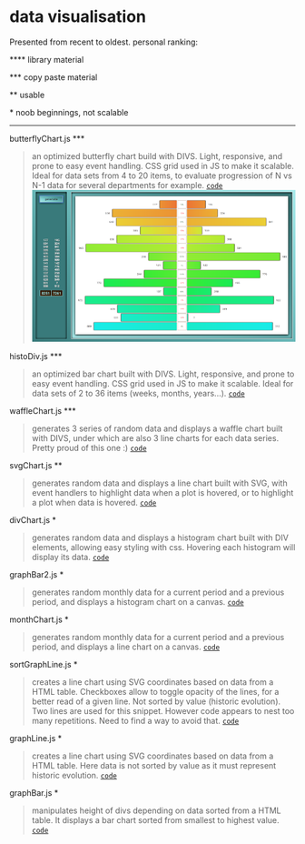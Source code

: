 # data visualisation
Presented from recent to oldest.
personal ranking:

**** library material

*** copy paste material

**  usable

\*   noob beginnings, not scalable

<hr/>

butterflyChart.js ***
> an optimized butterfly chart build with DIVS. Light, responsive, and prone to easy event handling. CSS grid used in JS to make it scalable. Ideal for data sets from 4 to 20 items, to evaluate progression of N vs N-1 data for several departments for example.
<code>[code](https://github.com/graphieros/data-visualisation/blob/master/js/butterflyChart.js)</code>
![screenShot](https://github.com/graphieros/data-visualisation/blob/master/pics/butterflyChart.png)

histoDiv.js ***
> an optimized bar chart built with DIVS. Light, responsive, and prone to easy event handling. CSS grid used in JS to make it scalable. Ideal for data sets of 2 to 36 items (weeks, months, years...).
<code>[code](https://github.com/graphieros/data-visualisation/blob/master/js/histoDiv.js)</code>

waffleChart.js ***
> generates 3 series of random data and displays a waffle chart built with DIVS, under which are also 3 line charts for each data series. Pretty proud of this one :)
<code>[code](https://github.com/graphieros/data-visualisation/blob/master/js/waffleChart.js)</code>

svgChart.js **
> generates random data and displays a line chart built with SVG, with event handlers to highlight data when a plot is hovered, or to highlight a plot when data is hovered.
<code>[code](https://github.com/graphieros/data-visualisation/blob/master/js/svgChart.js)</code>

divChart.js *
> generates random data and displays a histogram chart built with DIV elements, allowing easy styling with css. Hovering each histogram will display its data.
<code>[code](https://github.com/graphieros/data-visualisation/blob/master/js/divChart.js)</code>

graphBar2.js *
> generates random monthly data for a current period and a previous period, and displays a histogram chart on a canvas.
<code>[code](https://github.com/graphieros/data-visualisation/blob/master/js/graphBar2.js)</code>

monthChart.js *
> generates random monthly data for a current period and a previous period, and displays a line chart on a canvas.
<code>[code](https://github.com/graphieros/data-visualisation/blob/master/js/monthChart.js)</code>

sortGraphLine.js *
> creates a line chart using SVG coordinates based on data from a HTML table. Checkboxes allow to toggle opacity of the lines, for a better read of a given line. Not sorted by value (historic evolution). Two lines are used for this snippet. However code appears to nest too many repetitions. Need to find a way to avoid that.
<code>[code](https://github.com/graphieros/data-visualisation/blob/master/js/sortGraphLine.js)</code>

graphLine.js *
> creates a line chart using SVG coordinates based on data from a HTML table. Here data is not sorted by value as it must represent historic evolution.
<code>[code](https://github.com/graphieros/data-visualisation/blob/master/js/graphLine.js)</code>

graphBar.js *
> manipulates height of divs depending on data sorted from a HTML table. It displays a bar chart sorted from smallest to highest value.
<code>[code](https://github.com/graphieros/data-visualisation/blob/master/js/graphBar.js)</code>

